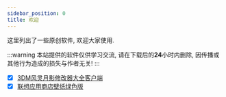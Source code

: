```yaml
---
sidebar_position: 0
title: 欢迎
---
```


这里列出了一些原创软件, 欢迎大家使用.

:::warning
本站提供的软件仅供学习交流, 请在下载后的**24**小时内删除, 因传播或其他行为造成的损失与作者无关!
:::

- [x] [3DM风灵月影修改器大全客户端](/docs/category/3DM风灵月影修改器大全客户端)
- [x] [联想应用商店壁纸绿色版](/docs/category/联想应用商店壁纸绿色版)
